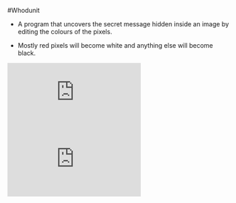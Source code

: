 #Whodunit

*  A program that uncovers the secret message hidden inside an image by editing the colours of the pixels.

* Mostly red pixels will become white and anything else will become black.

![Before](https://github.com/CalvinChe/CS50/blob/master/pset3/whodunit/whodunit_Before.c) ![After](https://github.com/CalvinChe/CS50/blob/master/pset3/whodunit/whodunit_After.c)
